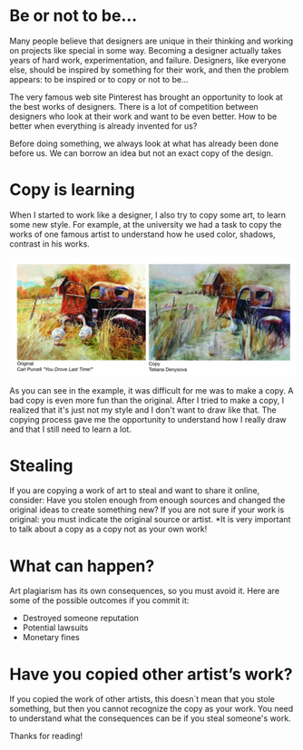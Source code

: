 
# Be or not to be…
Many people believe that designers are unique in their thinking and working on projects like special in some way. Becoming a designer actually takes years of hard work, experimentation, and failure. Designers, like everyone else, should be inspired by something for their work, and then the problem appears: to be inspired or to copy or not to be...

The very famous web site Pinterest has brought an opportunity to look at the best works of designers. There is a lot of competition between designers who look at their work and want to be even better. How to be better when everything is already invented for us?

Before doing something, we always look at what has already been done before us. We can borrow an idea but not an exact copy of the design. 

# Copy is learning
When I started to work like a designer, I also try to copy some art, to learn some new style. For example, at the university we had a task to copy the works of one famous artist to understand how he used color, shadows, contrast in his works.

<img src="./img/Tetiana_Denysova_CopyArt.jpg"> 



 As you can see in the example, it was difficult for me was to make a copy. A bad copy is even more fun than the original. After I tried to make a copy, I realized that it's just not my style and I don't want to draw like that. The copying process gave me the opportunity to understand how I really draw and that I still need to learn a lot.


# Stealing

If you are copying a work of art to steal and want to share it online, consider: Have you stolen enough from enough sources and changed the original ideas to create something new? If you are not sure if your work is original: you must indicate the original source or artist.
*It is very important to talk about a copy as a copy not as your own work!

# What can happen?
Art plagiarism has its own consequences, so you must avoid it. Here are some of the possible outcomes if you commit it:
- Destroyed someone reputation
- Potential lawsuits
- Monetary fines

# Have you copied other artist’s work?

If you copied the work of other artists, this doesn`t mean that you stole something, but then you cannot recognize the copy as your work. You need to understand what the consequences can be if you steal someone's work. 

Thanks for reading!
